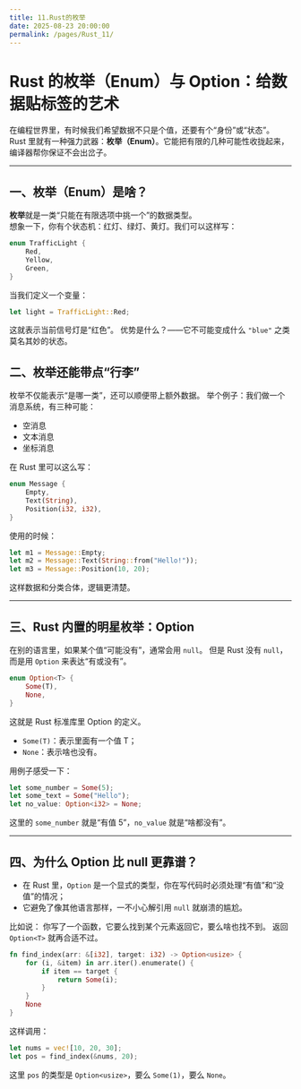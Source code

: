 ```yaml
---
title: 11.Rust的枚举
date: 2025-08-23 20:00:00
permalink: /pages/Rust_11/
---
```


# Rust 的枚举（Enum）与 Option：给数据贴标签的艺术

在编程世界里，有时候我们希望数据不只是个值，还要有个“身份”或“状态”。  
Rust 里就有一种强力武器：**枚举（Enum）**。它能把有限的几种可能性收拢起来，编译器帮你保证不会出岔子。

---

## 一、枚举（Enum）是啥？

**枚举**就是一类“只能在有限选项中挑一个”的数据类型。  
想象一下，你有个状态机：红灯、绿灯、黄灯。我们可以这样写：

```rust
enum TrafficLight {
    Red,
    Yellow,
    Green,
}
```

当我们定义一个变量：

```rust
let light = TrafficLight::Red;
```

这就表示当前信号灯是“红色”。
 优势是什么？——它不可能变成什么 `"blue"` 之类莫名其妙的状态。

## 二、枚举还能带点“行李”

枚举不仅能表示“是哪一类”，还可以顺便带上额外数据。
 举个例子：我们做一个消息系统，有三种可能：

- 空消息
- 文本消息
- 坐标消息

在 Rust 里可以这么写：

```rust
enum Message {
    Empty,
    Text(String),
    Position(i32, i32),
}
```

使用的时候：

```rust
let m1 = Message::Empty;
let m2 = Message::Text(String::from("Hello!"));
let m3 = Message::Position(10, 20);
```

这样数据和分类合体，逻辑更清楚。

------

## 三、Rust 内置的明星枚举：Option

在别的语言里，如果某个值“可能没有”，通常会用 `null`。
 但是 Rust 没有 `null`，而是用 `Option` 来表达“有或没有”。

```rust
enum Option<T> {
    Some(T),
    None,
}
```

这就是 Rust 标准库里 Option 的定义。

- `Some(T)`：表示里面有一个值 T；
- `None`：表示啥也没有。

用例子感受一下：

```rust
let some_number = Some(5);
let some_text = Some("Hello");
let no_value: Option<i32> = None;
```

这里的 `some_number` 就是“有值 5”，`no_value` 就是“啥都没有”。

------

## 四、为什么 Option 比 null 更靠谱？

- 在 Rust 里，`Option` 是一个显式的类型，你在写代码时必须处理“有值”和“没值”的情况；
- 它避免了像其他语言那样，一不小心解引用 `null` 就崩溃的尴尬。

比如说：
 你写了一个函数，它要么找到某个元素返回它，要么啥也找不到。
 返回 `Option<T>` 就再合适不过。

```rust
fn find_index(arr: &[i32], target: i32) -> Option<usize> {
    for (i, &item) in arr.iter().enumerate() {
        if item == target {
            return Some(i);
        }
    }
    None
}
```

这样调用：

```rust
let nums = vec![10, 20, 30];
let pos = find_index(&nums, 20);
```

这里 `pos` 的类型是 `Option<usize>`，要么 `Some(1)`，要么 `None`。
